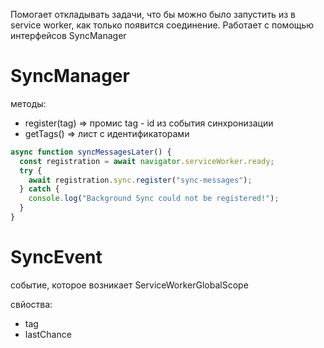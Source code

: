 Помогает откладывать задачи, что бы можно было запустить из в service worker, как только появится соединение. Работает с помощью интерфейсов SyncManager

# SyncManager

методы:

- register(tag) ⇒ промис tag - id из события синхронизации
- getTags() ⇒ лист с идентификаторами

```js
async function syncMessagesLater() {
  const registration = await navigator.serviceWorker.ready;
  try {
    await registration.sync.register("sync-messages");
  } catch {
    console.log("Background Sync could not be registered!");
  }
}
```

# SyncEvent

событие, которое возникает ServiceWorkerGlobalScope

свйоства:

- tag
- lastChance
